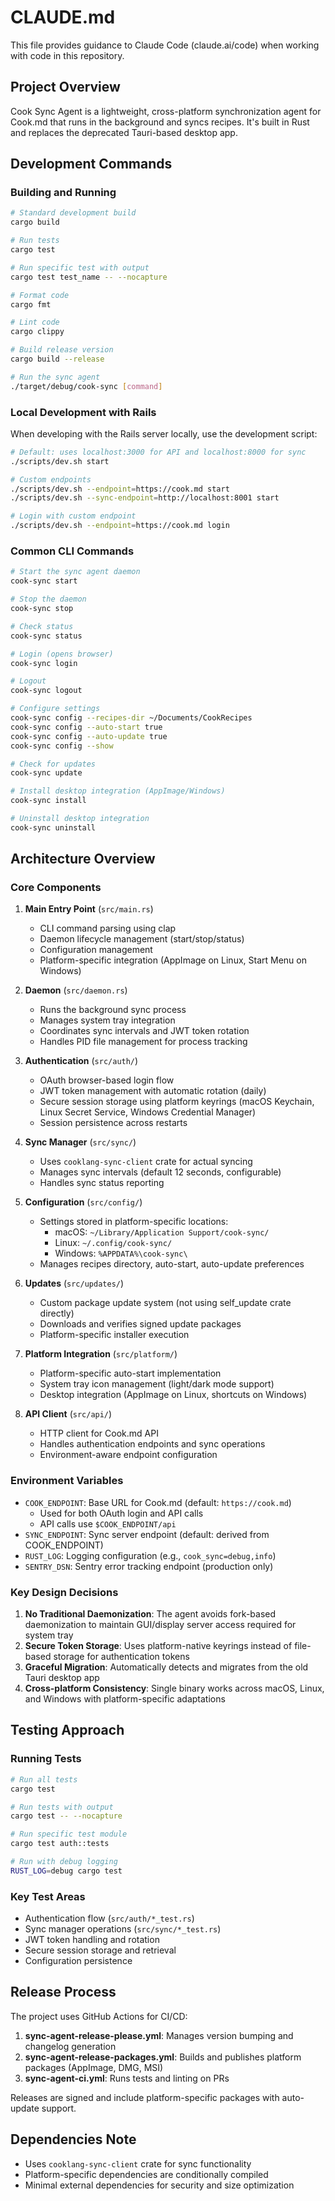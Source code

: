 # CLAUDE.md

This file provides guidance to Claude Code (claude.ai/code) when working with code in this repository.

## Project Overview

Cook Sync Agent is a lightweight, cross-platform synchronization agent for Cook.md that runs in the background and syncs recipes. It's built in Rust and replaces the deprecated Tauri-based desktop app.

## Development Commands

### Building and Running

```bash
# Standard development build
cargo build

# Run tests
cargo test

# Run specific test with output
cargo test test_name -- --nocapture

# Format code
cargo fmt

# Lint code
cargo clippy

# Build release version
cargo build --release

# Run the sync agent
./target/debug/cook-sync [command]
```

### Local Development with Rails

When developing with the Rails server locally, use the development script:

```bash
# Default: uses localhost:3000 for API and localhost:8000 for sync
./scripts/dev.sh start

# Custom endpoints
./scripts/dev.sh --endpoint=https://cook.md start
./scripts/dev.sh --sync-endpoint=http://localhost:8001 start

# Login with custom endpoint
./scripts/dev.sh --endpoint=https://cook.md login
```

### Common CLI Commands

```bash
# Start the sync agent daemon
cook-sync start

# Stop the daemon
cook-sync stop

# Check status
cook-sync status

# Login (opens browser)
cook-sync login

# Logout
cook-sync logout

# Configure settings
cook-sync config --recipes-dir ~/Documents/CookRecipes
cook-sync config --auto-start true
cook-sync config --auto-update true
cook-sync config --show

# Check for updates
cook-sync update

# Install desktop integration (AppImage/Windows)
cook-sync install

# Uninstall desktop integration
cook-sync uninstall
```

## Architecture Overview

### Core Components

1. **Main Entry Point** (`src/main.rs`)
   - CLI command parsing using clap
   - Daemon lifecycle management (start/stop/status)
   - Configuration management
   - Platform-specific integration (AppImage on Linux, Start Menu on Windows)

2. **Daemon** (`src/daemon.rs`)
   - Runs the background sync process
   - Manages system tray integration
   - Coordinates sync intervals and JWT token rotation
   - Handles PID file management for process tracking

3. **Authentication** (`src/auth/`)
   - OAuth browser-based login flow
   - JWT token management with automatic rotation (daily)
   - Secure session storage using platform keyrings (macOS Keychain, Linux Secret Service, Windows Credential Manager)
   - Session persistence across restarts

4. **Sync Manager** (`src/sync/`)
   - Uses `cooklang-sync-client` crate for actual syncing
   - Manages sync intervals (default 12 seconds, configurable)
   - Handles sync status reporting

5. **Configuration** (`src/config/`)
   - Settings stored in platform-specific locations:
     - macOS: `~/Library/Application Support/cook-sync/`
     - Linux: `~/.config/cook-sync/`
     - Windows: `%APPDATA%\cook-sync\`
   - Manages recipes directory, auto-start, auto-update preferences

6. **Updates** (`src/updates/`)
   - Custom package update system (not using self_update crate directly)
   - Downloads and verifies signed update packages
   - Platform-specific installer execution

7. **Platform Integration** (`src/platform/`)
   - Platform-specific auto-start implementation
   - System tray icon management (light/dark mode support)
   - Desktop integration (AppImage on Linux, shortcuts on Windows)

8. **API Client** (`src/api/`)
   - HTTP client for Cook.md API
   - Handles authentication endpoints and sync operations
   - Environment-aware endpoint configuration

### Environment Variables

- `COOK_ENDPOINT`: Base URL for Cook.md (default: `https://cook.md`)
  - Used for both OAuth login and API calls
  - API calls use `$COOK_ENDPOINT/api`
- `SYNC_ENDPOINT`: Sync server endpoint (default: derived from COOK_ENDPOINT)
- `RUST_LOG`: Logging configuration (e.g., `cook_sync=debug,info`)
- `SENTRY_DSN`: Sentry error tracking endpoint (production only)

### Key Design Decisions

1. **No Traditional Daemonization**: The agent avoids fork-based daemonization to maintain GUI/display server access required for system tray
2. **Secure Token Storage**: Uses platform-native keyrings instead of file-based storage for authentication tokens
3. **Graceful Migration**: Automatically detects and migrates from the old Tauri desktop app
4. **Cross-platform Consistency**: Single binary works across macOS, Linux, and Windows with platform-specific adaptations

## Testing Approach

### Running Tests

```bash
# Run all tests
cargo test

# Run tests with output
cargo test -- --nocapture

# Run specific test module
cargo test auth::tests

# Run with debug logging
RUST_LOG=debug cargo test
```

### Key Test Areas

- Authentication flow (`src/auth/*_test.rs`)
- Sync manager operations (`src/sync/*_test.rs`)
- JWT token handling and rotation
- Secure session storage and retrieval
- Configuration persistence

## Release Process

The project uses GitHub Actions for CI/CD:

1. **sync-agent-release-please.yml**: Manages version bumping and changelog generation
2. **sync-agent-release-packages.yml**: Builds and publishes platform packages (AppImage, DMG, MSI)
3. **sync-agent-ci.yml**: Runs tests and linting on PRs

Releases are signed and include platform-specific packages with auto-update support.

## Dependencies Note

- Uses `cooklang-sync-client` crate for sync functionality
- Platform-specific dependencies are conditionally compiled
- Minimal external dependencies for security and size optimization